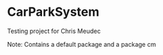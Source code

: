 # CarParkSystem
Testing project for Chris Meudec 

Note:
Contains a default package and a package cm
